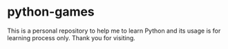 # python-games
This is a personal repository to help me to learn Python and its usage is for learning process only.
Thank you for visiting.
